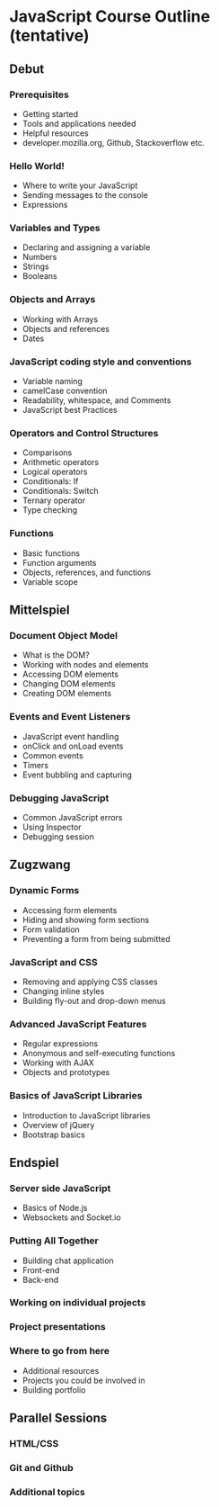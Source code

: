 JavaScript Course Outline (tentative)
=====================================

Debut
-----
### Prerequisites
 - Getting started
 - Tools and applications needed
 - Helpful resources
 - developer.mozilla.org, Github, Stackoverflow etc.

### Hello World!
 - Where to write your JavaScript
 - Sending messages to the console
 - Expressions

### Variables and Types
 - Declaring and assigning a variable
 - Numbers
 - Strings
 - Booleans

### Objects and Arrays
 - Working with Arrays
 - Objects and references
 - Dates

### JavaScript coding style and conventions
 - Variable naming
 - camelCase convention
 - Readability, whitespace, and Comments
 - JavaScript best Practices

### Operators and Control Structures
 - Comparisons
 - Arithmetic operators
 - Logical operators
 - Conditionals: If
 - Conditionals: Switch
 - Ternary operator
 - Type checking

### Functions
 - Basic functions
 - Function arguments
 - Objects, references, and functions
 - Variable scope

Mittelspiel
-----------
### Document Object Model
 - What is the DOM?
 - Working with nodes and elements
 - Accessing DOM elements
 - Changing DOM elements
 - Creating DOM elements

### Events and Event Listeners
 - JavaScript event handling
 - onClick and onLoad events
 - Common events
 - Timers
 - Event bubbling and capturing

### Debugging JavaScript
 - Common JavaScript errors
 - Using Inspector
 - Debugging session


Zugzwang
--------
### Dynamic Forms
 - Accessing form elements
 - Hiding and showing form sections
 - Form validation
 - Preventing a form from being submitted

### JavaScript and CSS
 - Removing and applying CSS classes
 - Changing inline styles
 - Building fly-out and drop-down menus

### Advanced JavaScript Features
 - Regular expressions
 - Anonymous and self-executing functions
 - Working with AJAX
 - Objects and prototypes

### Basics of JavaScript Libraries
 - Introduction to JavaScript libraries
 - Overview of jQuery
 - Bootstrap basics


Endspiel
--------
### Server side JavaScript
 - Basics of Node.js
 - Websockets and Socket.io

### Putting All Together
 - Building chat application
 - Front-end
 - Back-end

### Working on individual projects


### Project presentations


### Where to go from here
 - Additional resources
 - Projects you could be involved in
 - Building portfolio


Parallel Sessions
-----------------
### HTML/CSS
### Git and Github
### Additional topics

